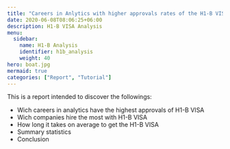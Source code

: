 ```yaml
---
title: "Careers in Anlytics with higher approvals rates of the H1-B VISA"
date: 2020-06-08T08:06:25+06:00
description: H1-B VISA Analysis
menu:
  sidebar:
    name: H1-B Analysis
    identifier: h1b_analysis
    weight: 40
hero: boat.jpg
mermaid: true
categories: ["Report", "Tutorial"]
---
```


This is a report intended to discover the followings:

- Wich careers in analytics have the highest approvals of H1-B VISA
- Wich companies hire the most with H1-B VISA
- How long it takes on average to get the H1-B VISA
- Summary statistics
- Conclusion
